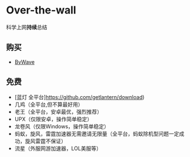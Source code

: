 # Over-the-wall
科学上网**持续**总结

## 购买
- [ByWave](https://bywave.io/aff.php?aff=3215)

## 免费
- [蓝灯 全平台]https://github.com/getlantern/download)
- 几鸡（全平台,但不算最好用）
- 老王（全平台，安卓最优，强烈推荐）
- UPX（仅限安卓，操作简单稳定）
- 龙卷风（仅限Windows，操作简单稳定）
- 蚂蚁，旋风，雷霆加速器无需邀请无限量（全平台，蚂蚁除机型问题一定成功，旋风雷霆不保证）
- 流星（外服网游加速器，LOL美服等）
